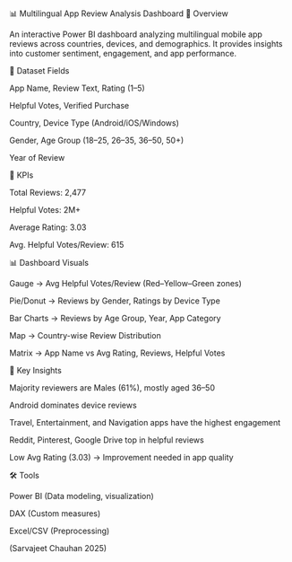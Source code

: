 📊 Multilingual App Review Analysis Dashboard
📌 Overview

An interactive Power BI dashboard analyzing multilingual mobile app reviews across countries, devices, and demographics. It provides insights into customer sentiment, engagement, and app performance.

📂 Dataset Fields

App Name, Review Text, Rating (1–5)

Helpful Votes, Verified Purchase

Country, Device Type (Android/iOS/Windows)

Gender, Age Group (18–25, 26–35, 36–50, 50+)

Year of Review

🔹 KPIs

Total Reviews: 2,477

Helpful Votes: 2M+

Average Rating: 3.03

Avg. Helpful Votes/Review: 615

📊 Dashboard Visuals

Gauge → Avg Helpful Votes/Review (Red–Yellow–Green zones)

Pie/Donut → Reviews by Gender, Ratings by Device Type

Bar Charts → Reviews by Age Group, Year, App Category

Map → Country-wise Review Distribution

Matrix → App Name vs Avg Rating, Reviews, Helpful Votes

🎯 Key Insights

Majority reviewers are Males (61%), mostly aged 36–50

Android dominates device reviews

Travel, Entertainment, and Navigation apps have the highest engagement

Reddit, Pinterest, Google Drive top in helpful reviews

Low Avg Rating (3.03) → Improvement needed in app quality

🛠 Tools

Power BI (Data modeling, visualization)

DAX (Custom measures)

Excel/CSV (Preprocessing)


(Sarvajeet Chauhan 2025)
